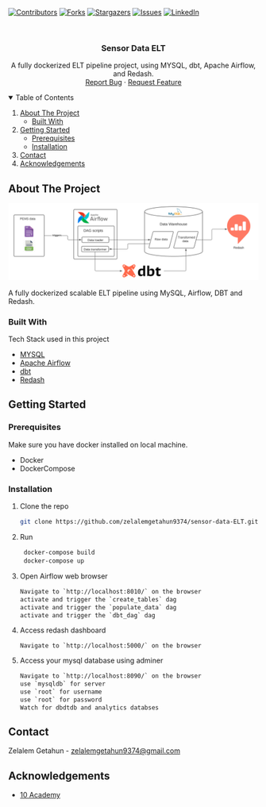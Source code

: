 [![Contributors][contributors-shield]][contributors-url]
[![Forks][forks-shield]][forks-url]
[![Stargazers][stars-shield]][stars-url]
[![Issues][issues-shield]][issues-url]
[![LinkedIn][linkedin-shield]][linkedin-url]



<!-- PROJECT LOGO -->
<br />
<p align="center">
  <h3 align="center">Sensor Data ELT</h3>

  <p align="center">
    A fully dockerized ELT pipeline project, using MYSQL, dbt, Apache Airflow, and Redash.
    <br />
    <a href="https://github.com/zelalemgetahun9374/sensor-data-ELT/issues">Report Bug</a>
    ·
    <a href="https://github.com/zelalemgetahun9374/sensor-data-ELT/issues">Request Feature</a>
  </p>
</p>



<!-- TABLE OF CONTENTS -->
<details open="open">
  <summary>Table of Contents</summary>
  <ol>
    <li>
      <a href="#about-the-project">About The Project</a>
      <ul>
        <li><a href="#built-with">Built With</a></li>
      </ul>
    </li>
    <li>
      <a href="#getting-started">Getting Started</a>
      <ul>
        <li><a href="#prerequisites">Prerequisites</a></li>
        <li><a href="#installation">Installation</a></li>
      </ul>
    </li>
    <li><a href="#contact">Contact</a></li>
    <li><a href="#acknowledgements">Acknowledgements</a></li>
  </ol>
</details>



<!-- ABOUT THE PROJECT -->
## About The Project

[![Product Name Screen Shot][product-screenshot]](#)

A fully dockerized scalable ELT pipeline using MySQL, Airflow, DBT and Redash.


### Built With

Tech Stack used in this project
* [MYSQL](https://mysql.com)
* [Apache Airflow](https://airflow.apache.org/)
* [dbt](https://www.getdbt.com/)
* [Redash](https://redash.io/)


<!-- GETTING STARTED -->
## Getting Started

### Prerequisites

Make sure you have docker installed on local machine.
* Docker
* DockerCompose
  
### Installation

1. Clone the repo
   ```sh
   git clone https://github.com/zelalemgetahun9374/sensor-data-ELT.git
   ```
2. Run
   ```sh
    docker-compose build
    docker-compose up
   ```
3. Open Airflow web browser
   ```JS
   Navigate to `http://localhost:8010/` on the browser
   activate and trigger the `create_tables` dag
   activate and trigger the `populate_data` dag
   activate and trigger the `dbt_dag` dag
   ```
4. Access redash dashboard
   ```JS
   Navigate to `http://localhost:5000/` on the browser
   ```
5. Access your mysql database using adminer
   ```JS
   Navigate to `http://localhost:8090/` on the browser
   use `mysqldb` for server
   use `root` for username
   use `root` for password
   Watch for dbdtdb and analytics databses
   ```

<!-- CONTACT -->
## Contact

Zelalem Getahun - zelalemgetahun9374@gmail.com



<!-- ACKNOWLEDGEMENTS -->
## Acknowledgements
* [10 Academy](https://www.10academy.org/)



<!-- MARKDOWN LINKS & IMAGES -->
<!-- https://www.markdownguide.org/basic-syntax/#reference-style-links -->
[contributors-shield]: https://img.shields.io/github/contributors/zelalemgetahun9374/sensor-data-ELT.svg?style=for-the-badge
[contributors-url]: https://github.com/zelalemgetahun9374/sensor-data-ELT/graphs/contributors
[forks-shield]: https://img.shields.io/github/forks/zelalemgetahun9374/sensor-data-ELT.svg?style=for-the-badge
[forks-url]: https://github.com/zelalemgetahun9374/sensor-data-ELT/network/members
[stars-shield]: https://img.shields.io/github/stars/zelalemgetahun9374/sensor-data-ELT.svg?style=for-the-badge
[stars-url]: https://github.com/zelalemgetahun9374/sensor-data-ELT/stargazers
[issues-shield]: https://img.shields.io/github/issues/zelalemgetahun9374/sensor-data-ELT.svg?style=for-the-badge
[issues-url]: https://github.com/zelalemgetahun9374/sensor-data-ELT/issues
[license-shield]: https://img.shields.io/github/license/zelalemgetahun9374/sensor-data-ELT.svg?style=for-the-badge
[license-url]: https://github.com/zelalemgetahun9374/sensor-data-ELT/blob/master/LICENSE.txt
[linkedin-shield]: https://img.shields.io/badge/-LinkedIn-black.svg?style=for-the-badge&logo=linkedin&colorB=555
[linkedin-url]: https://www.linkedin.com/in/zelalem-getahun-908b451a2/
[product-screenshot]: images/architecture.png
